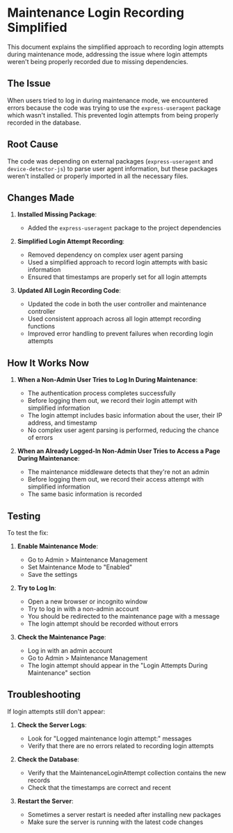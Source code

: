 # Maintenance Login Recording Simplified

This document explains the simplified approach to recording login attempts during maintenance mode, addressing the issue where login attempts weren't being properly recorded due to missing dependencies.

## The Issue

When users tried to log in during maintenance mode, we encountered errors because the code was trying to use the `express-useragent` package which wasn't installed. This prevented login attempts from being properly recorded in the database.

## Root Cause

The code was depending on external packages (`express-useragent` and `device-detector-js`) to parse user agent information, but these packages weren't installed or properly imported in all the necessary files.

## Changes Made

1. **Installed Missing Package**:
   - Added the `express-useragent` package to the project dependencies

2. **Simplified Login Attempt Recording**:
   - Removed dependency on complex user agent parsing
   - Used a simplified approach to record login attempts with basic information
   - Ensured that timestamps are properly set for all login attempts

3. **Updated All Login Recording Code**:
   - Updated the code in both the user controller and maintenance controller
   - Used consistent approach across all login attempt recording functions
   - Improved error handling to prevent failures when recording login attempts

## How It Works Now

1. **When a Non-Admin User Tries to Log In During Maintenance**:
   - The authentication process completes successfully
   - Before logging them out, we record their login attempt with simplified information
   - The login attempt includes basic information about the user, their IP address, and timestamp
   - No complex user agent parsing is performed, reducing the chance of errors

2. **When an Already Logged-In Non-Admin User Tries to Access a Page During Maintenance**:
   - The maintenance middleware detects that they're not an admin
   - Before logging them out, we record their access attempt with simplified information
   - The same basic information is recorded

## Testing

To test the fix:

1. **Enable Maintenance Mode**:
   - Go to Admin > Maintenance Management
   - Set Maintenance Mode to "Enabled"
   - Save the settings

2. **Try to Log In**:
   - Open a new browser or incognito window
   - Try to log in with a non-admin account
   - You should be redirected to the maintenance page with a message
   - The login attempt should be recorded without errors

3. **Check the Maintenance Page**:
   - Log in with an admin account
   - Go to Admin > Maintenance Management
   - The login attempt should appear in the "Login Attempts During Maintenance" section

## Troubleshooting

If login attempts still don't appear:

1. **Check the Server Logs**:
   - Look for "Logged maintenance login attempt:" messages
   - Verify that there are no errors related to recording login attempts

2. **Check the Database**:
   - Verify that the MaintenanceLoginAttempt collection contains the new records
   - Check that the timestamps are correct and recent

3. **Restart the Server**:
   - Sometimes a server restart is needed after installing new packages
   - Make sure the server is running with the latest code changes

